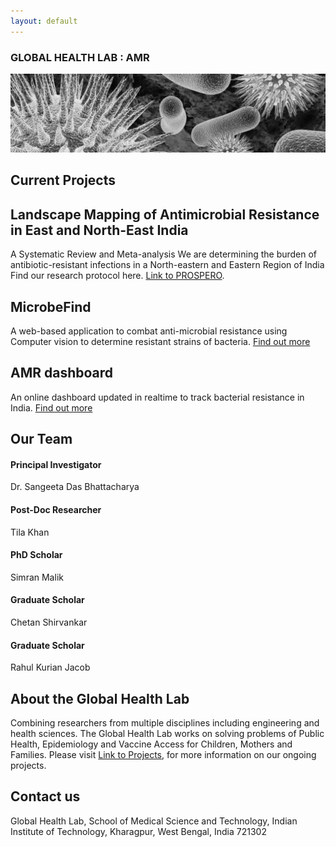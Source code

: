 ```yaml
---
layout: default
---
```


### GLOBAL HEALTH LAB : AMR

![Bacteria](microbe-banner.jpg)

## Current Projects

##  Landscape Mapping of Antimicrobial Resistance in East and North-East India 

A Systematic Review and Meta-analysis
We are determining the burden of antibiotic-resistant infections in a North-eastern and Eastern Region of India
Find our research protocol here. [Link to PROSPERO](https://www.crd.york.ac.uk/prospero/display_record.php?ID=CRD42021278961).

## MicrobeFind

A web-based application to combat anti-microbial resistance using Computer vision to determine resistant strains of bacteria.
[Find out more](http://microbelab.in/result.html)

## AMR dashboard

An online dashboard updated in realtime to track bacterial resistance in India.
[Find out more](http://microbelab.in/datadash.html)

## Our Team

#### Principal Investigator

Dr. Sangeeta Das Bhattacharya

#### Post-Doc Researcher

Tila Khan

#### PhD Scholar

Simran Malik

#### Graduate Scholar

Chetan Shirvankar

#### Graduate Scholar

Rahul Kurian Jacob

## About the Global Health Lab

Combining researchers from multiple disciplines including engineering and health sciences. The Global Health Lab works on solving problems of Public Health, Epidemiology and Vaccine Access for Children, Mothers and Families.
Please visit [Link to Projects](http://www.iitkgp.ac.in/department/MM;jsessionid=E012A22FEB1BCFE44DF38E7838EB0DD8), for more information on our ongoing projects. 

## Contact us

Global Health Lab, School of Medical Science and Technology, Indian Institute of Technology, Kharagpur, West Bengal, India
721302
